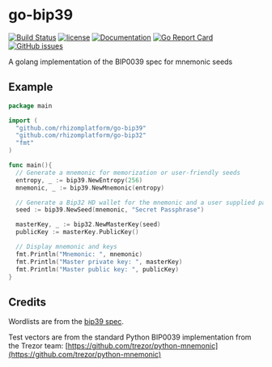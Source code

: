 # go-bip39
[![Build Status](https://travis-ci.org/rhizomplatform/go-bip39.svg?branch=master)](https://travis-ci.org/rhizomplatform/go-bip39)
[![license](https://img.shields.io/github/license/rhizomplatform/go-bip39.svg?maxAge=2592000)](https://github.com/rhizomplatform/go-bip39/blob/master/LICENSE)
[![Documentation](https://godoc.org/github.com/rhizomplatform/go-bip39?status.svg)](http://godoc.org/github.com/rhizomplatform/go-bip39)
[![Go Report Card](https://goreportcard.com/badge/github.com/rhizomplatform/go-bip39)](https://goreportcard.com/report/github.com/rhizomplatform/go-bip39)
[![GitHub issues](https://img.shields.io/github/issues/rhizomplatform/go-bip39.svg)](https://github.com/rhizomplatform/go-bip39/issues)


A golang implementation of the BIP0039 spec for mnemonic seeds

## Example

```go
package main

import (
  "github.com/rhizomplatform/go-bip39"
  "github.com/rhizomplatform/go-bip32"
  "fmt"
)

func main(){
  // Generate a mnemonic for memorization or user-friendly seeds
  entropy, _ := bip39.NewEntropy(256)
  mnemonic, _ := bip39.NewMnemonic(entropy)

  // Generate a Bip32 HD wallet for the mnemonic and a user supplied password
  seed := bip39.NewSeed(mnemonic, "Secret Passphrase")

  masterKey, _ := bip32.NewMasterKey(seed)
  publicKey := masterKey.PublicKey()

  // Display mnemonic and keys
  fmt.Println("Mnemonic: ", mnemonic)
  fmt.Println("Master private key: ", masterKey)
  fmt.Println("Master public key: ", publicKey)
}
```

## Credits

Wordlists are from the [bip39 spec](https://github.com/bitcoin/bips/tree/master/bip-0039).

Test vectors are from the standard Python BIP0039 implementation from the
Trezor team: [https://github.com/trezor/python-mnemonic](https://github.com/trezor/python-mnemonic)
